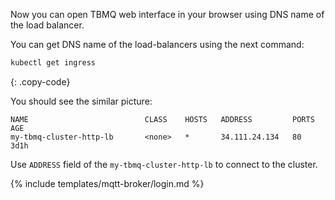 Now you can open TBMQ web interface in your browser using DNS name of the load balancer.

You can get DNS name of the load-balancers using the next command:

```bash
kubectl get ingress
```

{: .copy-code}

You should see the similar picture:

```text
NAME                          CLASS    HOSTS   ADDRESS         PORTS   AGE
my-tbmq-cluster-http-lb       <none>   *       34.111.24.134   80      3d1h
```

Use `ADDRESS` field of the `my-tbmq-cluster-http-lb` to connect to the cluster.

{% include templates/mqtt-broker/login.md %}